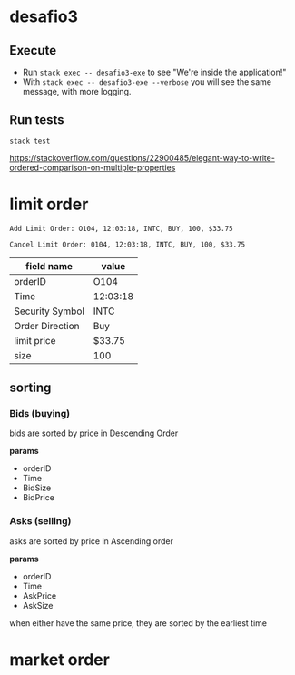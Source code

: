# desafio3

## Execute  

* Run `stack exec -- desafio3-exe` to see "We're inside the application!"
* With `stack exec -- desafio3-exe --verbose` you will see the same message, with more logging.

## Run tests

`stack test`

https://stackoverflow.com/questions/22900485/elegant-way-to-write-ordered-comparison-on-multiple-properties



# limit order

`Add Limit Order: O104, 12:03:18, INTC, BUY, 100, $33.75`

`Cancel Limit Order: 0104, 12:03:18, INTC, BUY, 100, $33.75`

| field name | value |
| --    | --    |
|orderID| O104  |
|Time   | 12:03:18|
|Security Symbol| INTC|
|Order Direction| Buy|
| limit price | $33.75 |
| size | 100 |


## sorting
### Bids (buying) 
bids are sorted by price in Descending Order

**params**
* orderID
* Time
* BidSize
* BidPrice

### Asks (selling)
asks are sorted by price in Ascending order

**params**

* orderID
* Time
* AskPrice
* AskSize

when either have the same price, they are sorted by the earliest time


# market order